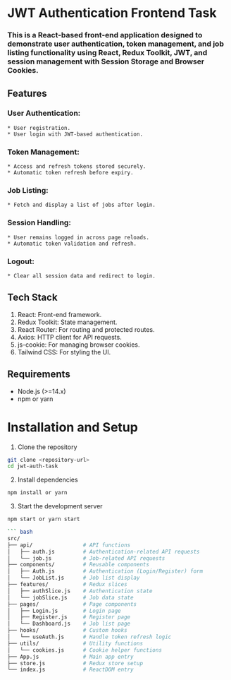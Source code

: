 # JWT Authentication Frontend Task

### This is a React-based front-end application designed to demonstrate user authentication, token management, and job listing functionality using React, Redux Toolkit, JWT, and session management with Session Storage and Browser Cookies.

## Features

### User Authentication:
    * User registration.
    * User login with JWT-based authentication.
### Token Management:
    * Access and refresh tokens stored securely.
    * Automatic token refresh before expiry.
### Job Listing:
    * Fetch and display a list of jobs after login.
### Session Handling:
    * User remains logged in across page reloads.
    * Automatic token validation and refresh.
### Logout:
    * Clear all session data and redirect to login.

## Tech Stack

   1. React: Front-end framework.
   2. Redux Toolkit: State management.
   3. React Router: For routing and protected routes.
   4. Axios: HTTP client for API requests.
   5. js-cookie: For managing browser cookies.
   6. Tailwind CSS: For styling the UI.

## Requirements

   * Node.js (>=14.x)
   * npm or yarn

# Installation and Setup

1. Clone the repository
``` bash
git clone <repository-url>
cd jwt-auth-task
```

2. Install dependencies
``` bash
npm install or yarn
```

3. Start the development server
``` bash
npm start or yarn start

``` bash
src/
├── api/                # API functions
│   ├── auth.js         # Authentication-related API requests
│   └── job.js          # Job-related API requests
├── components/         # Reusable components
│   ├── Auth.js         # Authentication (Login/Register) form
│   └── JobList.js      # Job list display
├── features/           # Redux slices
│   ├── authSlice.js    # Authentication state
│   └── jobSlice.js     # Job data state
├── pages/              # Page components
│   ├── Login.js        # Login page
│   ├── Register.js     # Register page
│   └── Dashboard.js    # Job list page
├── hooks/              # Custom hooks
│   └── useAuth.js      # Handle token refresh logic
├── utils/              # Utility functions
│   └── cookies.js      # Cookie helper functions
├── App.js              # Main app entry
├── store.js            # Redux store setup
└── index.js            # ReactDOM entry
